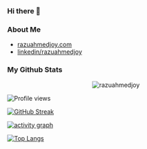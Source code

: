 ### Hi there 👋


### About Me
- [razuahmedjoy.com](https://razuahmedjoy.com/)
- [linkedin/razuahmedjoy](https://www.linkedin.com/in/razuahmedjoy/)

### My Github Stats
<p align="center"> <img src="https://github-readme-stats.vercel.app/api?username=razuahmedjoy&show_icons=true&count_private=true&theme=dark" alt="razuahmedjoy" />



![Profile views](https://gpvc.arturio.dev/razuahmedjoy)
 
<!--  CONTRIBUTION AND STREAK BLOCK -->
 [![GitHub Streak](https://github-readme-streak-stats.herokuapp.com/?user=razuahmedjoy&currStreakNum=2FD3EB&fire=pink&sideLabels=F00&theme=nightowl)](https://git.io/streak-stats)
 
 <!-- ACTIVITY GRAPH TRACKER -->
[![activity graph](https://activity-graph.herokuapp.com/graph?username=razuahmedjoy&theme=react-dark)](https://github.com/razuahmedjoy/github-readme-activity-graph)
 
 <!--  TOP LANGUAGES STATISTICS -->
 [![Top Langs](https://github-readme-stats.vercel.app/api/top-langs/?username=razuahmedjoy&theme=dark&layout=compact&align=right&width=40%)](https://github.com/razuahmedjoy/github-readme-stats)


